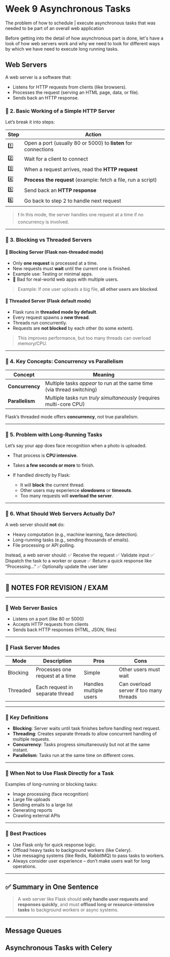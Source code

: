 # Week 9 Asynchronous Tasks
The problem of how to schedule | execute asynchronous tasks that was needed to be part of an overall web application

Before getting into the detail of how asynchronous part is done, let's have a look of how web servers work and why we need to look for different ways by which we have need to execute long running tasks.

## Web Servers
A web server is a software that:
* Listens for HTTP requests from clients (like browsers).
* Processes the request (serving an HTML page, data, or file).
* Sends back an HTTP response.

### 🔹 2. Basic Working of a Simple HTTP Server

Let’s break it into steps:

| Step | Action                                                         |
| ---- | -------------------------------------------------------------- |
| 1️⃣  | Open a port (usually 80 or 5000) to **listen** for connections |
| 2️⃣  | Wait for a client to connect                                   |
| 3️⃣  | When a request arrives, read the **HTTP request**              |
| 4️⃣  | **Process the request** (example: fetch a file, run a script)  |
| 5️⃣  | Send back an **HTTP response**                                 |
| 6️⃣  | Go back to step 2 to handle next request                       |

> ❗ In this mode, the server handles one request at a time if no concurrency is involved.

---

### 🔹 3. Blocking vs Threaded Servers

#### 🔸 Blocking Server (Flask non-threaded mode)

* Only **one request** is processed at a time.
* New requests must **wait** until the current one is finished.
* Example use: Testing or minimal apps.
* 🚫 Bad for real-world web apps with multiple users.

> Example: If one user uploads a big file, **all other users are blocked**.

#### 🔸 Threaded Server (Flask default mode)

* Flask runs in **threaded mode by default**.
* Every request spawns a **new thread**.
* Threads run concurrently.
* Requests are **not blocked** by each other (to some extent).

> This improves performance, but too many threads can overload memory/CPU.

---

### 🔹 4. Key Concepts: Concurrency vs Parallelism

| Concept         | Meaning                                                                |
| --------------- | ---------------------------------------------------------------------- |
| **Concurrency** | Multiple tasks *appear* to run at the same time (via thread switching) |
| **Parallelism** | Multiple tasks run *truly simultaneously* (requires multi-core CPU)    |

Flask’s threaded mode offers **concurrency**, not true parallelism.

---

### 🔹 5. Problem with Long-Running Tasks

Let’s say your app does face recognition when a photo is uploaded.

* That process is **CPU intensive**.
* Takes **a few seconds or more** to finish.
* If handled directly by Flask:

  * It will **block** the current thread.
  * Other users may experience **slowdowns** or **timeouts**.
  * Too many requests will **overload the server**.

---

### 🔹 6. What Should Web Servers Actually Do?

A web server should **not** do:

* Heavy computation (e.g., machine learning, face detection).
* Long-running tasks (e.g., sending thousands of emails).
* File processing or API polling.

Instead, a web server should:
✅ Receive the request
✅ Validate input
✅ Dispatch the task to a worker or queue
✅ Return a quick response like “Processing…”
✅ Optionally update the user later

---

## 📝 NOTES FOR REVISION / EXAM

---

### 🔸 Web Server Basics

* Listens on a port (like 80 or 5000)
* Accepts HTTP requests from clients
* Sends back HTTP responses (HTML, JSON, files)

---

### 🔸 Flask Server Modes

| Mode     | Description                     | Pros                   | Cons                                    |
| -------- | ------------------------------- | ---------------------- | --------------------------------------- |
| Blocking | Processes one request at a time | Simple                 | Other users must wait                   |
| Threaded | Each request in separate thread | Handles multiple users | Can overload server if too many threads |

---

### 🔸 Key Definitions

* **Blocking**: Server waits until task finishes before handling next request.
* **Threading**: Creates separate threads to allow concurrent handling of multiple requests.
* **Concurrency**: Tasks progress simultaneously but not at the same instant.
* **Parallelism**: Tasks run at the same time on different cores.

---

### 🔸 When Not to Use Flask Directly for a Task

Examples of long-running or blocking tasks:

* Image processing (face recognition)
* Large file uploads
* Sending emails to a large list
* Generating reports
* Crawling external APIs

---

### 🔸 Best Practices

* Use Flask only for quick response logic.
* Offload heavy tasks to background workers (like Celery).
* Use messaging systems (like Redis, RabbitMQ) to pass tasks to workers.
* Always consider user experience – don’t make users wait for long operations.

---

## ✅ Summary in One Sentence

> A web server like Flask should **only handle user requests and responses quickly**, and must **offload long or resource-intensive tasks** to background workers or async systems.

----------------------------------------------------------------------------------------------------------------------------------------------------------------------------------------------------------------------------------------------------------------------------------------------------------------------------------------------------------------------------------------------------------------------------------------------------------------------------------------------------------------------------------------------------------------------------------------------------------------------------

## Message Queues

## Asynchronous Tasks with Celery

## 
